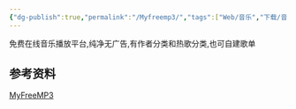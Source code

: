 ```yaml
---
{"dg-publish":true,"permalink":"/Myfreemp3/","tags":["Web/音乐","下载/音乐"],"noteIcon":""}
---
```


免费在线音乐播放平台,纯净无广告,有作者分类和热歌分类,也可自建歌单 

## 参考资料
[MyFreeMP3](https://tool.liumingye.cn/music/#/)